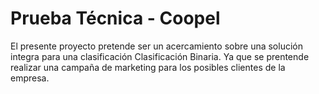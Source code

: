 # Prueba Técnica - Coopel

El presente proyecto pretende ser un acercamiento sobre una solución integra para una clasificación Clasificación Binaria. Ya que se prentende realizar una campaña de marketing para los posibles clientes de la empresa.